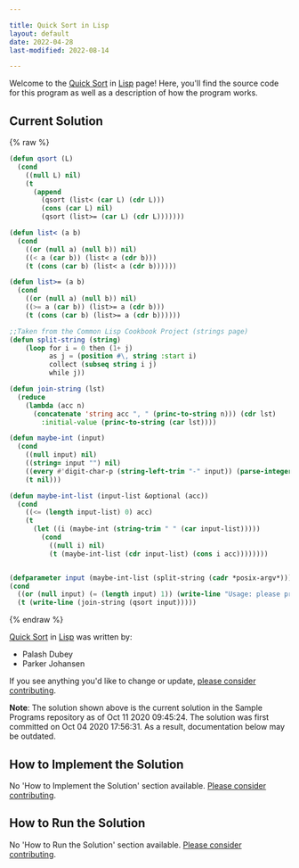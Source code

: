 ```yaml
---

title: Quick Sort in Lisp
layout: default
date: 2022-04-28
last-modified: 2022-08-14

---
```


Welcome to the [Quick Sort](https://sampleprograms.io/projects/quick-sort) in [Lisp](https://sampleprograms.io/languages/lisp) page! Here, you'll find the source code for this program as well as a description of how the program works.

## Current Solution

{% raw %}

```lisp
(defun qsort (L)
  (cond
    ((null L) nil)
    (t
      (append
        (qsort (list< (car L) (cdr L)))
        (cons (car L) nil) 
        (qsort (list>= (car L) (cdr L)))))))

(defun list< (a b)
  (cond
    ((or (null a) (null b)) nil)
    ((< a (car b)) (list< a (cdr b)))
    (t (cons (car b) (list< a (cdr b))))))

(defun list>= (a b)
  (cond
    ((or (null a) (null b)) nil)
    ((>= a (car b)) (list>= a (cdr b)))
    (t (cons (car b) (list>= a (cdr b))))))

;;Taken from the Common Lisp Cookbook Project (strings page)
(defun split-string (string)
    (loop for i = 0 then (1+ j)
          as j = (position #\, string :start i)
          collect (subseq string i j)
          while j))

(defun join-string (lst)
  (reduce
    (lambda (acc n)
      (concatenate 'string acc ", " (princ-to-string n))) (cdr lst)
        :initial-value (princ-to-string (car lst))))

(defun maybe-int (input)
  (cond
    ((null input) nil)
    ((string= input "") nil)
    ((every #'digit-char-p (string-left-trim "-" input)) (parse-integer input))
    (t nil)))

(defun maybe-int-list (input-list &optional (acc))
  (cond
    ((<= (length input-list) 0) acc)
    (t
      (let ((i (maybe-int (string-trim " " (car input-list)))))
        (cond
          ((null i) nil)
          (t (maybe-int-list (cdr input-list) (cons i acc))))))))


(defparameter input (maybe-int-list (split-string (cadr *posix-argv*))))
(cond
  ((or (null input) (= (length input) 1)) (write-line "Usage: please provide a list of at least two integers to sort in the format \"1, 2, 3, 4, 5\""))
  (t (write-line (join-string (qsort input)))))
```

{% endraw %}

[Quick Sort](https://sampleprograms.io/projects/quick-sort) in [Lisp](https://sampleprograms.io/languages/lisp) was written by:

- Palash Dubey
- Parker Johansen

If you see anything you'd like to change or update, [please consider contributing](https://github.com/TheRenegadeCoder/sample-programs).

**Note**: The solution shown above is the current solution in the Sample Programs repository as of Oct 11 2020 09:45:24. The solution was first committed on Oct 04 2020 17:56:31. As a result, documentation below may be outdated.

## How to Implement the Solution

No 'How to Implement the Solution' section available. [Please consider contributing](https://github.com/TheRenegadeCoder/sample-programs-website).

## How to Run the Solution

No 'How to Run the Solution' section available. [Please consider contributing](https://github.com/TheRenegadeCoder/sample-programs-website).